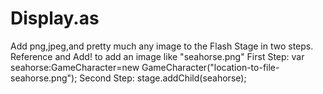 # Display.as
Add png,jpeg,and pretty much any image to the Flash Stage in two steps. Reference and Add!
to add an image like "seahorse.png"
First Step: var seahorse:GameCharacter=new GameCharacter("location-to-file-seahorse.png");
Second Step: stage.addChild(seahorse);
